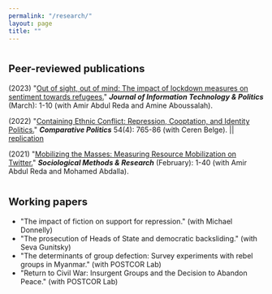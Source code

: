 ```yaml
---
permalink: "/research/"
layout: page
title: ""
---
```

# <span style="font-size: 20px; ">Peer-reviewed publications</span>

(2023) "[Out of sight, out of mind: The impact of lockdown measures on sentiment towards refugees.](https://doi-org.myaccess.library.utoronto.ca/10.1080/19331681.2023.2183301)" ***Journal of Information Technology & Politics*** (March): 1-10 (with Amir Abdul Reda and Amine Aboussalah).

(2022) "[Containing Ethnic Conflict: Repression, Cooptation, and Identity Politics.](https://www-ingentaconnect-com.myaccess.library.utoronto.ca/content/cuny/cp/2022/00000054/00000004/art00009;jsessionid=2tmvwvakp99lp.x-ic-live-01)" ***Comparative Politics*** 54(4): 765-86 (with Ceren Belge). || [replication]()

(2021) "[Mobilizing the Masses: Measuring Resource Mobilization on Twitter.](https://doi-org.myaccess.library.utoronto.ca/10.1177/0049124120986197)" ***Sociological Methods & Research*** (February): 1-40 (with Amir Abdul Reda and Mohamed Abdalla). 

# <span style="font-size: 20px; ">Working papers</span>

- "The impact of fiction on support for repression." (with Michael Donnelly)
- "The prosecution of Heads of State and democratic backsliding." (with Seva Gunitsky)
-  "The determinants of group defection: Survey experiments with rebel groups in Myanmar." (with POSTCOR Lab)
- "Return to Civil War: Insurgent Groups and the Decision to Abandon Peace." (with POSTCOR Lab)
